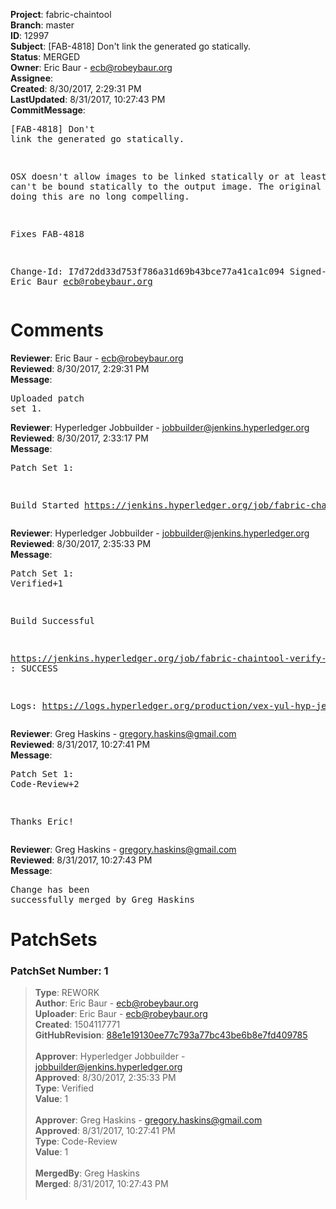 <strong>Project</strong>: fabric-chaintool<br><strong>Branch</strong>: master<br><strong>ID</strong>: 12997<br><strong>Subject</strong>: [FAB-4818] Don't link the generated go statically.<br><strong>Status</strong>: MERGED<br><strong>Owner</strong>: Eric Baur - ecb@robeybaur.org<br><strong>Assignee</strong>:<br><strong>Created</strong>: 8/30/2017, 2:29:31 PM<br><strong>LastUpdated</strong>: 8/31/2017, 10:27:43 PM<br><strong>CommitMessage</strong>:<br><pre>[FAB-4818] Don't link the generated go statically.

OSX doesn't allow images to be linked statically or at least libgcc can't be bound statically to the output image. The original reasons for doing this are no long compelling.

Fixes FAB-4818

Change-Id: I7d72dd33d753f786a31d69b43bce77a41ca1c094
Signed-off-by: Eric Baur <ecb@robeybaur.org>
</pre><h1>Comments</h1><strong>Reviewer</strong>: Eric Baur - ecb@robeybaur.org<br><strong>Reviewed</strong>: 8/30/2017, 2:29:31 PM<br><strong>Message</strong>: <pre>Uploaded patch set 1.</pre><strong>Reviewer</strong>: Hyperledger Jobbuilder - jobbuilder@jenkins.hyperledger.org<br><strong>Reviewed</strong>: 8/30/2017, 2:33:17 PM<br><strong>Message</strong>: <pre>Patch Set 1:

Build Started https://jenkins.hyperledger.org/job/fabric-chaintool-verify-x86_64/87/</pre><strong>Reviewer</strong>: Hyperledger Jobbuilder - jobbuilder@jenkins.hyperledger.org<br><strong>Reviewed</strong>: 8/30/2017, 2:35:33 PM<br><strong>Message</strong>: <pre>Patch Set 1: Verified+1

Build Successful 

https://jenkins.hyperledger.org/job/fabric-chaintool-verify-x86_64/87/ : SUCCESS

Logs: https://logs.hyperledger.org/production/vex-yul-hyp-jenkins-1/fabric-chaintool-verify-x86_64/87</pre><strong>Reviewer</strong>: Greg Haskins - gregory.haskins@gmail.com<br><strong>Reviewed</strong>: 8/31/2017, 10:27:41 PM<br><strong>Message</strong>: <pre>Patch Set 1: Code-Review+2

Thanks Eric!</pre><strong>Reviewer</strong>: Greg Haskins - gregory.haskins@gmail.com<br><strong>Reviewed</strong>: 8/31/2017, 10:27:43 PM<br><strong>Message</strong>: <pre>Change has been successfully merged by Greg Haskins</pre><h1>PatchSets</h1><h3>PatchSet Number: 1</h3><blockquote><strong>Type</strong>: REWORK<br><strong>Author</strong>: Eric Baur - ecb@robeybaur.org<br><strong>Uploader</strong>: Eric Baur - ecb@robeybaur.org<br><strong>Created</strong>: 1504117771<br><strong>GitHubRevision</strong>: [88e1e19130ee77c793a77bc43be6b8e7fd409785](https://github.com/hyperledger/fabric-chaintool/commit/88e1e19130ee77c793a77bc43be6b8e7fd409785)<br><br><strong>Approver</strong>: Hyperledger Jobbuilder - jobbuilder@jenkins.hyperledger.org<br><strong>Approved</strong>: 8/30/2017, 2:35:33 PM<br><strong>Type</strong>: Verified<br><strong>Value</strong>: 1<br><br><strong>Approver</strong>: Greg Haskins - gregory.haskins@gmail.com<br><strong>Approved</strong>: 8/31/2017, 10:27:41 PM<br><strong>Type</strong>: Code-Review<br><strong>Value</strong>: 1<br><br><strong>MergedBy</strong>: Greg Haskins<br><strong>Merged</strong>: 8/31/2017, 10:27:43 PM<br><br></blockquote>